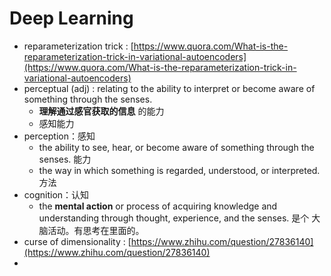 # Deep Learning

* reparameterization trick : [https://www.quora.com/What-is-the-reparameterization-trick-in-variational-autoencoders](https://www.quora.com/What-is-the-reparameterization-trick-in-variational-autoencoders)
* perceptual (adj) : relating to the ability to interpret or become aware of something through the senses.
  * **理解通过感官获取的信息** 的能力
  * 感知能力
* perception：感知
  * the ability to see, hear, or become aware of something through the senses. 能力
  * the way in which something is regarded, understood, or interpreted.方法
* cognition：认知
  * the **mental action** or process of acquiring knowledge and understanding through thought, experience, and the senses. 是个 大脑活动。有思考在里面的。
* curse of dimensionality : [https://www.zhihu.com/question/27836140](https://www.zhihu.com/question/27836140)
* ​

